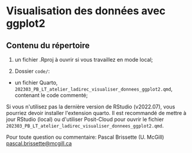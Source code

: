 # Visualisation des données avec ggplot2

## Contenu du répertoire

1.  un fichier .Rproj à ouvrir si vous travaillez en mode local;

2.  Dossier `code/`:

-   un fichier Quarto, `202303_PB_LT_atelier_ladirec_visualiser_donnees_ggplot2.qmd`, contenant le code commenté;

Si vous n'utilisez pas la dernière version de RStudio (v2022.07), vous pourriez devoir installer l'extension quarto. Il est recommandé de mettre à jour RStudio (local) ou d'utiliser Posit-Cloud pour ouvrir le fichier `202303_PB_LT_atelier_ladirec_visualiser_donnees_ggplot2.qmd`.

Pour toute question ou commentaire: Pascal Brissette (U. McGill) [pascal.brissette\@mcgill.ca](mailto:pascal.brissette@mcgill.ca)
